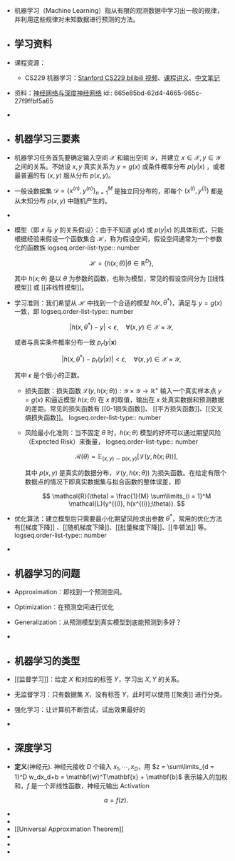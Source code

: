 - 机器学习（Machine Learning）指从有限的观测数据中学习出一般的规律，并利用这些规律对未知数据进行预测的方法。
- ## 学习资料
- 课程资源：
	- CS229 机器学习：[Stanford CS229 bilibili 视频](https://www.bilibili.com/video/BV1JE411w7Ub/)、[课程讲义](https://www.123pan.com/s/plj7Vv-iH223.html)、[中文笔记](https://doraemonzzz.com/tags/CS229/)
- 资料：[神经网络与深度神经网络](https://www.123pan.com/s/plj7Vv-tH223.html)
  id:: 665e85bd-62d4-4665-965c-27f9ffbf5a65
-
- ## 机器学习三要素
- 机器学习任务首先要确定输入空间 $\mathcal{X}$ 和输出空间 $\mathcal{Y}$，并建立 $x \in \mathcal{X}, y \in \mathcal{Y}$ 之间的关系。不妨设 $x,y$ 真实关系为 $y = g(x)$ 或条件概率分布 $p(y|x)$ ，或者最普遍的有 $(x,y)$ 服从分布 $p(x,y)$。
- 一般设数据集 $\mathcal{D} = \{{x}^{(n)}, y^{(n)}\}_{n = 1}^M$ 是独立同分布的，即每个 $({x}^{(i)}, y^{(i)})$ 都是从未知分布 $p({x},y)$ 中随机产生的。
-
- 模型（即 ${x}$ 与 $y$ 的关系假设）：由于不知道 $g({x})$ 或 $p(y|{x})$ 的具体形式，只能根据经验来假设一个函数集合 $\mathcal{H}$，称为假设空间，假设空间通常为一个参数化的函数族
  logseq.order-list-type:: number
  
  $$ \mathcal{H} = \{h({x};\theta)| \theta \in \mathbb{R}^D\}, $$
  
  其中 $h({x};\theta)$ 是以 $\theta$ 为参数的函数，也称为模型，常见的假设空间分为 [[线性模型]] 或 [[非线性模型]]。
- 学习准则：我们希望从 $\mathcal{H}$ 中找到一个合适的模型 $h({x}, \theta^{\ast})$，满足与 $y = g({x})$ 一致，即
  logseq.order-list-type:: number
  
  $$ |h({x}, \theta^{\ast}) - y| < \epsilon, \quad \forall ({x},y) \in \mathcal{X} \times \mathcal{Y}, $$
  
  或者与真实条件概率分布一致 $p_r(y|\mathbf{x})$
  
  $$ |h({x},\theta^{\ast}) - p_r(y|{x})| < \epsilon, \quad \forall ({x}, y) \in \mathcal{X} \times \mathcal{Y}, $$
  
  其中 $\epsilon$ 是个很小的正数。
	- 损失函数：损失函数 $\mathcal{L}(y, h(x;\theta)):\mathcal{Y} \times \mathcal{Y} \rightarrow \mathbb{R}^+$ 输入一个真实样本点 $y = g(x)$ 和逼近模型 $h(x;\theta)$ 在 $x$ 的取值，输出在 $x$ 处真实数据和预测数据的差距。常见的损失函数有 [[0-1损失函数]]、 [[平方损失函数]]、[[交叉熵损失函数]]。
	  logseq.order-list-type:: number
	- 风险最小化准则：当不固定 $\theta$ 时，$h(x;\theta)$ 模型的好坏可以通过期望风险（Expected Risk）来衡量，
	  logseq.order-list-type:: number
	  
	  $$ \mathcal{R}(\theta) = \mathbb{E}_{(x,y) \sim p(x,y)} [\mathcal{L}(y, h(x;\theta))], $$
	  
	  其中 $p(x,y)$ 是真实的数据分布，$\mathcal{L}(y,h(x;\theta))$ 为损失函数。在给定有限个数据点的情况下即真实数据集与拟合函数的整体误差，即
	     
	     $$ \mathcal{R}(\theta) = \frac{1}{M} \sum\limits_{i = 1}^M \mathcal{L}(y^{(i)}, h(x^{(i)};\theta)). $$
- 优化算法：建立模型后只需要最小化期望风险求出参数 $\theta^{\ast}$，常用的优化方法有[[梯度下降]] 、[[随机梯度下降]]、[[批量梯度下降]]、[[牛顿法]] 等。
  logseq.order-list-type:: number
-
- ## 机器学习的问题
- Approximation：即找到一个预测空间。
- Optimization：在预测空间进行优化
- Generalization：从预测模型到真实模型到底能预测到多好？
-
- ## 机器学习的类型
- [[监督学习]]：给定 $X$ 和对应的标签 $Y$，学习出 $X,Y$ 的关系。
- 无监督学习：只有数据集 $X$，没有标签 $Y$，此时可以使用 [[聚类]] 进行分类。
- 强化学习：让计算机不断尝试，试出效果最好的
-
- ## 深度学习
- **定义**(神经元). 神经元接收 $D$ 个输入 $x_1,\cdots, x_D$，用 $z = \sum\limits_{d = 1}^D w_dx_d+b = \mathbf{w}^T\mathbf{x} + \mathbf{b}$ 表示输入的加权和，$f$ 是一个非线性函数，神经元输出 Activation

$$ a = f(z). $$

-
-
- [[Universal Approximation Theorem]]
-
-
-
